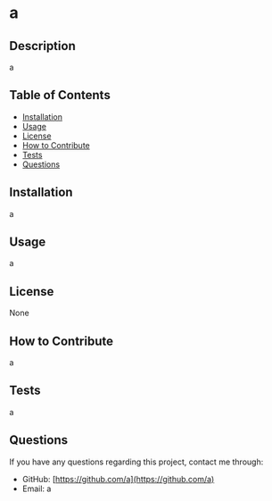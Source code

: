 <!-- omit in toc -->
# a

<!-- omit in toc -->
## Description
  a

<!-- omit in toc -->
## Table of Contents
- [Installation](#installation)
- [Usage](#usage)
- [License](#license)
- [How to Contribute](#howtocontribute)
- [Tests](#tests)
- [Questions](#questions)

## Installation
a

## Usage
a

## License
None

## How to Contribute
a

## Tests
a

## Questions
If you have any questions regarding this project, contact me through:
- GitHub: [https://github.com/a](https://github.com/a)
- Email: a
